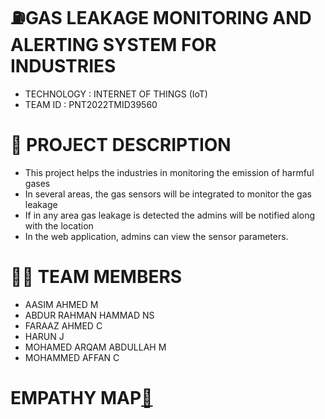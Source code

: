 
# **⛽GAS LEAKAGE MONITORING AND ALERTING SYSTEM FOR INDUSTRIES**

- TECHNOLOGY : INTERNET OF THINGS (IoT)
- TEAM ID : PNT2022TMID39560

# **📒 PROJECT DESCRIPTION**
- This project helps the industries in monitoring the emission of harmful gases
- In several areas, the gas sensors will be integrated to monitor the gas leakage
- If in any area gas leakage is detected the admins will be notified along with the location
- In the web application, admins can view the sensor parameters.

# **👨‍💻 TEAM MEMBERS**
- AASIM AHMED M
- ABDUR RAHMAN HAMMAD NS
- FARAAZ AHMED C
- HARUN J
- MOHAMED ARQAM ABDULLAH M
- MOHAMMED AFFAN C

# **EMPATHY MAP**[📖](https://drive.google.com/file/d/1STJWxbn2TAHJrjTM2cE8pmtCU_M3L0Tx/view?usp=sharing)
